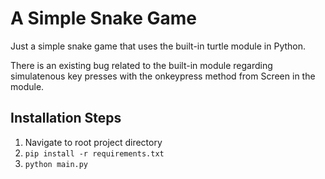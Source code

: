 # A Simple Snake Game

Just a simple snake game that uses the built-in turtle module in Python.

There is an existing bug related to the built-in module regarding simulatenous key presses with the onkeypress method from Screen in the module.

## Installation Steps

1. Navigate to root project directory
2. `pip install -r requirements.txt`
3. `python main.py`

